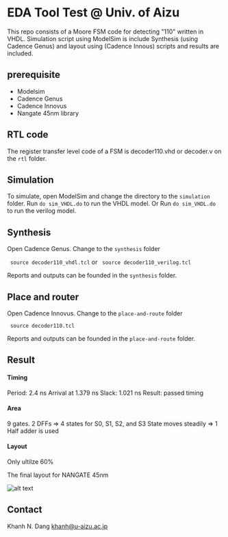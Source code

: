 EDA Tool Test @ Univ. of Aizu
========

This repo consists of a Moore FSM code for detecting "110" written in VHDL.
Simulation script using ModelSim is include
Synthesis (using Cadence Genus) and layout using (Cadence Innous) scripts and results are included.

prerequisite
-------------

- Modelsim
- Cadence Genus
- Cadence Innovus
- Nangate 45nm library

RTL code
--------

The register transfer level code of a FSM is decoder110.vhd or decoder.v on the ```rtl``` folder.

Simulation
---------

To simulate, open ModelSim and change the directory to the ```simulation``` folder.
Run ```do sim_VHDL.do``` to run the VHDL model.
Or Run ```do sim_VHDL.do``` to run the verilog model.

Synthesis
---------

Open Cadence Genus. Change to the ```synthesis``` folder

``` source decoder110_vhdl.tcl```
or
``` source decoder110_verilog.tcl```

Reports and outputs can be founded in the ```synthesis``` folder.



Place and router
---------

Open Cadence Innovus. Change to the ```place-and-route``` folder

``` source decoder110.tcl```

Reports and outputs can be founded in the ```place-and-route``` folder.



Result
---------

#### Timing

Period: 2.4 ns
Arrival at 1.379 ns
Slack: 1.021 ns
Result: passed timing

#### Area

9 gates.
2 DFFs => 4 states for S0, S1, S2, and S3
State moves steadily => 1 Half adder is used

#### Layout

Only ultilze 60%

The final layout for NANGATE 45nm 

![alt text](place-and-route/layout/ss_.place.gif "Layout")

Contact
------

Khanh N. Dang
khanh@u-aizu.ac.jp
